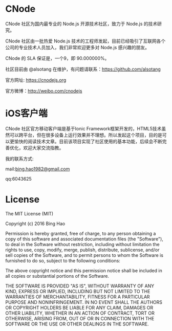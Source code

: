 # CNode 

CNode 社区为国内最专业的 Node.js 开源技术社区，致力于 Node.js 的技术研究。

CNode 社区由一批热爱 Node.js 技术的工程师发起，目前已经吸引了互联网各个公司的专业技术人员加入，我们非常欢迎更多对 Node.js 感兴趣的朋友。

CNode 的 SLA 保证是，一个9，即 90.000000%。

社区目前由 @alsotang 在维护，有问题请联系：https://github.com/alsotang

官方网址: https://cnodejs.org 

官方微博：http://weibo.com/cnodejs

# iOS客户端

CNode 社区官方移动客户端是基于Ionic Framework框架开发的，HTML5技术虽然可以跨平台，但在很多设备上运行效果并不理想。所以发起这个项目，目的是可以更愉快的阅读技术文章。目前该项目实现了社区使用的基本功能，后续会不断完善优化，欢迎大家交流指教。

我的联系方式:

mail:bing.hao1982@gmail.com

qq:6043625

# License

The MIT License (MIT)

Copyright (c) 2016 Bing Hao

Permission is hereby granted, free of charge, to any person obtaining a copy
of this software and associated documentation files (the "Software"), to deal
in the Software without restriction, including without limitation the rights
to use, copy, modify, merge, publish, distribute, sublicense, and/or sell
copies of the Software, and to permit persons to whom the Software is
furnished to do so, subject to the following conditions:

The above copyright notice and this permission notice shall be included in all
copies or substantial portions of the Software.

THE SOFTWARE IS PROVIDED "AS IS", WITHOUT WARRANTY OF ANY KIND, EXPRESS OR
IMPLIED, INCLUDING BUT NOT LIMITED TO THE WARRANTIES OF MERCHANTABILITY,
FITNESS FOR A PARTICULAR PURPOSE AND NONINFRINGEMENT. IN NO EVENT SHALL THE
AUTHORS OR COPYRIGHT HOLDERS BE LIABLE FOR ANY CLAIM, DAMAGES OR OTHER
LIABILITY, WHETHER IN AN ACTION OF CONTRACT, TORT OR OTHERWISE, ARISING FROM,
OUT OF OR IN CONNECTION WITH THE SOFTWARE OR THE USE OR OTHER DEALINGS IN THE
SOFTWARE.
